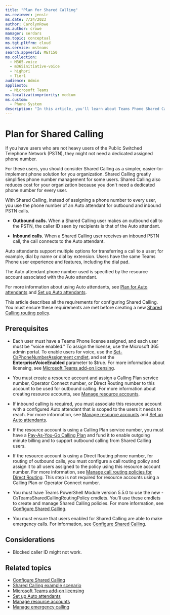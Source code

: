 ```yaml
---
title: "Plan for Shared Calling"
ms.reviewer: jenstr
ms.date: 7/24/2023
author: CarolynRowe
ms.author: crowe
manager: serdars
ms.topic: conceptual
ms.tgt.pltfrm: cloud
ms.service: msteams
search.appverid: MET150
ms.collection: 
  - M365-voice
  - m365initiative-voice
  - highpri
  - Tier1
audience: Admin
appliesto: 
  - Microsoft Teams
ms.localizationpriority: medium
ms.custom: 
  - Phone System
description: "In this article, you'll learn about Teams Phone Shared Calling."
---
```


# Plan for Shared Calling

If you have users who are not heavy users of the Public Switched Telephone Network (PSTN), they might not need a dedicated assigned phone number.

For these users, you should consider Shared Calling as a simpler, easier-to-implement phone solution for you organization. Shared Calling greatly simplifies phone number management for some users. Shared Calling also reduces cost for your organization because you don't need a dedicated phone number for every user.

With Shared Calling, instead of assigning a phone number to every user, you use the phone number of an Auto attendant for outbound and inbound PSTN calls.

- **Outbound calls.** When a Shared Calling user makes an outbound call to the PSTN, the caller ID seen by recipients is that of the Auto attendant.

- **Inbound calls.** When a Shared Calling user receives an inbound PSTN call, the call connects to the Auto attendant.

Auto attendants support multiple options for transferring a call to a user; for example, dial by name or dial by extension. Users have the same Teams Phone user experience and features, including the dial pad.

The Auto attendant phone number used is specified by the resource account associated with the Auto attendant.

For more information about using Auto attendants, see [Plan for Auto attendants](plan-auto-attendant-call-queue.md) and [Set up Auto attendants](create-a-phone-system-auto-attendant.md).

This article describes all the requirements for configuring Shared Calling. You must ensure these requirements are met before creating a new [Shared Calling routing policy](shared-calling-setup.md).  

## Prerequisites

- Each user must have a Teams Phone license assigned, and each user must be "voice enabled." To assign the license, use the Microsoft 365 admin portal. To enable users for voice, use the [Set-CsPhoneNumberAssignment cmdlet](/powershell/module/teams/set-csphonenumberassignment?view=teams-ps), and set the **EnterpriseVoiceEnabled** parameter to $true. For more information about licensing, see [Microsoft Teams add-on licensing](./teams-add-on-licensing/microsoft-teams-add-on-licensing.md).

- You must create a resource account and assign a Calling Plan service number, Operator Connect number, or Direct Routing number to this account to be used for outbound calling. For more information about creating resource accounts, see [Manage resource accounts](manage-resource-accounts.md).

- If inbound calling is required, you must associate this resource account with a configured Auto attendant that is scoped to the users it needs to reach. For more information, see [Manage resource accounts](manage-resource-accounts.md) and [Set up Auto attendants](create-a-phone-system-auto-attendant.md).

- If the resource account is using a Calling Plan service number, you must have a [Pay-As-You-Go Calling Plan](calling-plans-for-office-365.md#pay-as-you-go-calling-plan) and fund it to enable outgoing minute billing and to support outbound calling from Shared Calling users.

- If the resource account is using a Direct Routing phone number, for routing of outbound calls, you must configure a call routing policy and assign it to all users assigned to the policy using this resource account number. For more information, see [Manage call routing policies for Direct Routing](manage-voice-routing-policies.md). This step is not required for resource accounts using a Calling Plan or Operator Connect number.

- You must have Teams PowerShell Module version 5.5.0 to use the new -CsTeamsSharedCallingRoutingPolicy cmdlets. You'll use these cmdlets to create and manage Shared Calling policies. For more information, see [Configure Shared Calling](shared-calling-setup.md).

- You must ensure that users enabled for Shared Calling are able to make emergency calls. For information, see [Configure Shared Calling](shared-calling-setup.md).

## Considerations

- Blocked caller ID might not work.

## Related topics

- [Configure Shared Calling](shared-calling-setup.md)
- [Shared Calling example scenario](shared-calling-scenario.md)
- [Microsoft Teams add-on licensing](./teams-add-on-licensing/microsoft-teams-add-on-licensing.md)
- [Set up Auto attendants](create-a-phone-system-auto-attendant.md)
- [Manage resource accounts](manage-resource-accounts.md)
- [Manage emergency calling](what-are-emergency-locations-addresses-and-call-routing.md)
